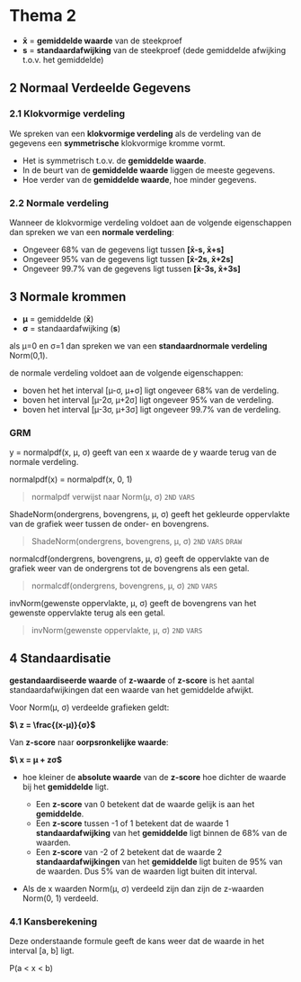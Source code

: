 # Thema 2

- **x̄** = **gemiddelde waarde** van de steekproef
- **s** = **standaardafwijking** van de steekproef (dede gemiddelde afwijking t.o.v. het gemiddelde)

## 2 Normaal Verdeelde Gegevens

### 2.1 Klokvormige verdeling

We spreken van een **klokvormige verdeling** als de verdeling van de gegevens een **symmetrische** klokvormige kromme vormt.

- Het is symmetrisch t.o.v. de **gemiddelde waarde**.
- In de beurt van de **gemiddelde waarde** liggen de meeste gegevens.
- Hoe verder van de **gemiddelde waarde**, hoe minder gegevens.

### 2.2 Normale verdeling

Wanneer de klokvormige verdeling voldoet aan de volgende eigenschappen dan spreken we van een **normale verdeling**:

- Ongeveer 68% van de gegevens ligt tussen **[x̄-s, x̄+s]**
- Ongeveer 95% van de gegevens ligt tussen **[x̄-2s, x̄+2s]**
- Ongeveer 99.7% van de gegevens ligt tussen **[x̄-3s, x̄+3s]**

## 3 Normale krommen

- **µ** = gemiddelde (**x̄**)
- **σ** = standaardafwijking (**s**)

als µ=0 en σ=1 dan spreken we van een **standaardnormale verdeling** Norm(0,1).

de normale verdeling voldoet aan de volgende eigenschappen:

- boven het het interval [µ-σ, µ+σ] ligt ongeveer 68% van de verdeling.
- boven het interval [µ-2σ, µ+2σ] ligt ongeveer 95% van de verdeling.
- boven het interval [µ-3σ, µ+3σ] ligt ongeveer 99.7% van de verdeling.

### GRM

y = normalpdf(x, µ, σ) geeft van een x waarde de y waarde terug van de normale verdeling.

normalpdf(x) = normalpdf(x, 0, 1) 

>normalpdf verwijst naar Norm(µ, σ) `2ND` `VARS`

ShadeNorm(ondergrens, bovengrens, µ, σ) geeft het gekleurde oppervlakte van de grafiek weer tussen de onder- en bovengrens.

> ShadeNorm(ondergrens, bovengrens, µ, σ) `2ND` `VARS` `DRAW`

normalcdf(ondergrens, bovengrens, µ, σ) geeft de oppervlakte van de grafiek weer van de ondergrens tot de bovengrens als een getal.

> normalcdf(ondergrens, bovengrens, µ, σ) `2ND` `VARS`

invNorm(gewenste oppervlakte, µ, σ) geeft de bovengrens van het gewenste oppervlakte terug als een getal.

> invNorm(gewenste oppervlakte, µ, σ) `2ND` `VARS`

## 4 Standaardisatie

**gestandaardiseerde waarde** of **z-waarde** of **z-score** is het aantal standaardafwijkingen dat een waarde van het gemiddelde afwijkt.

Voor Norm(µ, σ) verdeelde grafieken geldt:

**$\ z = \frac{(x-µ)}{σ}\$**

Van **z-score** naar **oorpsronkelijke waarde**:

**$\ x = µ + zσ\$**

- hoe kleiner de **absolute waarde** van de **z-score** hoe dichter de waarde bij het **gemiddelde** ligt.
    - Een **z-score** van 0 betekent dat de waarde gelijk is aan het **gemiddelde**.
    - Een **z-score** tussen -1 of 1 betekent dat de waarde 1 **standaardafwijking** van het **gemiddelde** ligt binnen de 68% van de waarden.
    - Een **z-score** van -2 of 2 betekent dat de waarde 2 **standaardafwijkingen** van het **gemiddelde** ligt buiten de 95% van de waarden. Dus 5% van de waarden ligt buiten dit interval.

- Als de x waarden Norm(µ, σ) verdeeld zijn dan zijn de z-waarden Norm(0, 1) verdeeld.

### 4.1 Kansberekening

Deze onderstaande formule geeft de kans weer dat de waarde in het interval [a, b] ligt.

P(a < x < b)
